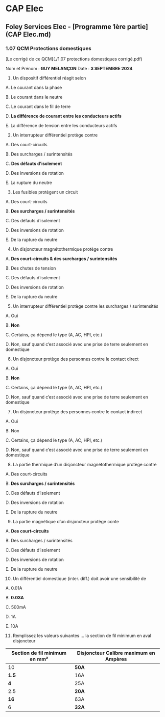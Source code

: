 # CAP Elec
## Foley Services Elec - [Programme 1ère partie](CAP Elec.md)

### 1.07 QCM Protections domestiques

[Le corrigé de ce QCM](./1.07 protections domestiques corrigé.pdf)

Nom et Prénom	: **GUY MELANÇON**	Date : **3 SEPTEMBRE 2024**

1.	Un dispositif différentiel réagit selon

 A. Le courant dans la phase

 B. Le courant dans le neutre

 C. Le courant dans le fil de terre

 D. **La différence de courant entre les conducteurs actifs**

 E. La différence de tension entre les conducteurs actifs

2. Un interrupteur différentiel protège contre

 A. Des court-circuits

 B. Des surcharges / surintensités

 C. **Des défauts d’isolement**

 D. Des inversions de rotation

 E. La rupture du neutre

3. Les fusibles protègent un circuit

 A. Des court-circuits

 B. **Des surcharges / surintensités**

 C. Des défauts d’isolement

 D. Des inversions de rotation

 E. De la rupture du neutre

4. Un disjoncteur magnétothermique protège contre

 A. **Des court-circuits & des surcharges / surintensités**

 B. Des chutes de tension

 C. Des défauts d’isolement

 D. Des inversions de rotation

 E. De la rupture du neutre

5. Un interrupteur différentiel protège contre les surcharges / surintensités

 A. Oui

 B. **Non**

 C. Certains, ça dépend le type (A, AC, HPI, etc.)

 D. Non, sauf quand c’est associé avec une prise de terre seulement en domestique

6. Un disjoncteur protège des personnes contre le contact direct

 A. Oui

 B. **Non**

 C. Certains, ça dépend le type (A, AC, HPI, etc.)

 D. Non, sauf quand c’est associé avec une prise de terre seulement en domestique


7. Un disjoncteur protège des personnes contre le contact indirect

 A. Oui

 B. Non

 C. Certains, ça dépend le type (A, AC, HPI, etc.)

 D. Non, sauf quand c’est associé avec une prise de terre seulement en domestique

8. La partie thermique d’un disjoncteur magnétothermique protège contre

 A. Des court-circuits

 B. **Des surcharges / surintensités**

 C. Des défauts d’isolement

 D. Des inversions de rotation

 E. De la rupture du neutre


9. La partie magnétique d’un disjoncteur protège conte

 A. **Des court-circuits**

 B. Des surcharges / surintensités

 C. Des défauts d’isolement

 D. Des inversions de rotation

 E. De la rupture du neutre

10.	Un différentiel domestique (inter. diff.) doit avoir une sensibilité de

 A. 0.01A

 B. **0.03A**

 C. 500mA

 D. 1A

 E. 10A

11. Remplissez les valeurs suivantes ... la section de fil minimum en aval disjoncteur

| Section de fil minimum en mm² | Disjoncteur Calibre maximum en Ampères |
| ----------------------------- | -------------------------------------- |
|              10               |                  **50A**               |
|              **1.5**          |                  16A                   |
|              **4**            |                  25A                   |
|              2.5              |                  **20A**               |
|              **16**           |                  63A                   |
|              6                |                  **32A**               |

